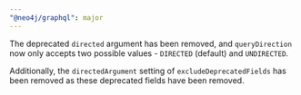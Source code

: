 ```yaml
---
"@neo4j/graphql": major
---
```


The deprecated `directed` argument has been removed, and `queryDirection` now only accepts two possible values - `DIRECTED` (default) and `UNDIRECTED`.

Additionally, the `directedArgument` setting of `excludeDeprecatedFields` has been removed as these deprecated fields have been removed.
